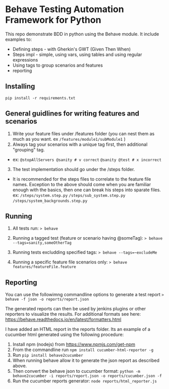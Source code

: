 # Behave Testing Automation Framework for Python

This repo demonstrate BDD in python using the Behave module.
It include examples to:

- Defining steps - with Gherkin's GWT (Given Then When)
- Steps impl - simple, using vars, using tables and using regular expressions
- Using tags to group scenarios and features
- reporting

## Installing

    pip install -r requirements.txt

## General guidlines for writing features and scenarios

1. Write your feature files under /features folder (you can nest them as much as you want. ex `/features/module1/subModule1` )
2. Always tag your scenarios with a unique tag first, then additional "grouping" tag.

- ex:
  `@stopAllServers @sanity # v correct`
  `@sanity @test # x incorrect`

3. The test implementation should go under the /steps folder.

- It is recommended for the steps files to correlate to the feature file names.
  Exception to the above should come when you are familiar enough with the basics, then
  one can break his steps into sparate files. ex:
  `/steps/system.step.py`
  `/steps/sub_system.step.py`
  `/steps/system_backgrounds.step.py`

## Running

1. All tests run:
   `> behave`

2. Running a tagged test (feature or scenario having @someTag):
   `> behave --tags=sanity,someOtherTag`

3. Running tests excludding specified tags:
   `> behave --tags=~excludeMe`

4. Running a specific feature file scenarios only:
   `> behave features/featureFile.feature`

## Reporting

You can use the followimng commandline options to generate a test report
`> behave -f json -o reports/report.json`

The generated reports can then be used by jenkins plugins or other reporters to visualize the results.
For additional formats see here: https://behave.readthedocs.io/en/latest/formatters.html

I have added an HTML report in the reports folder. Its an example of a cucumber html generated using the following procedure:

1. Install npm (nodejs) from https://www.npmjs.com/get-npm
2. From the commandline run `npm install cucumber-html-reporter -g`
3. Run `pip install behave2cucumber`
4. When running behave allow it to generate the json report as described above.
5. Then convert the behave json to cucumber format:
   `python -m behave2cucumber -i reports/report.json -o reports/cucumber.json -f`
6. Run the cucumber reports generator:
   `node reports/html_reporter.js`
